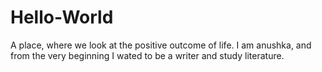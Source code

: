 # Hello-World
A place, where we look at the positive outcome of life.
I am anushka, and from the very beginning I wated to be a writer and study literature.
